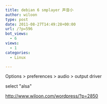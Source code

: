 ```yaml
---
title: debian 6 smplayer 声音小
author: wiloon
type: post
date: 2011-08-27T14:49:28+00:00
url: /?p=596
bot_views:
  - 6
views:
  - 1
categories:
  - Linux

---
```

Options > preferences > audio > output driver
  
select "alsa"

<http://www.wiloon.com/wordpress/?p=2850>